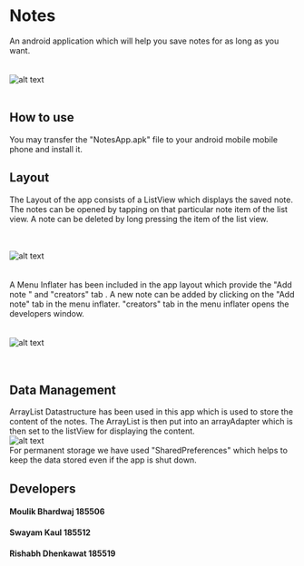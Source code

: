 # Notes
An android application which will help you save notes for as long as you want. 
<br />
<br />
<br />
![alt text](https://github.com/swayamkaul/Notes/blob/master/screenShots/Mainactivity.png)
<br />
<br />
## How to use
You may transfer the "NotesApp.apk" file to your android mobile mobile phone and install it.

## Layout 
The Layout of the app consists of a ListView which displays the saved note. The notes can be opened by tapping on that particular note item of the list view. 
A note can be deleted by long pressing the item of the list view.
<br />
<br />
<br />

![alt text](https://github.com/swayamkaul/Notes/blob/master/screenShots/deleteNote.png)
<br />
<br />
<br />
A Menu Inflater has been included in the app layout which provide the "Add note " and "creators" tab .
A new note can be added by clicking on the "Add note" tab in the menu inflater.
"creators" tab in the menu inflater opens the developers window.
<br />
<br />
<br />
![alt text](https://github.com/swayamkaul/Notes/blob/master/screenShots/MenuInflater.png)
<br />
<br />
<br />

## Data Management
ArrayList Datastructure has been used in this app which is used to store the content of the notes. The ArrayList is then put into an arrayAdapter which is then set to the listView for displaying the content.
<br />
![alt text](https://github.com/swayamkaul/Notes/blob/master/screenShots/code.png)
<br />
For permanent storage we have used "SharedPreferences" which helps to keep the data stored even if the app is shut down.  

## Developers
#### Moulik Bhardwaj 185506 
#### Swayam Kaul 185512 
#### Rishabh Dhenkawat 185519

